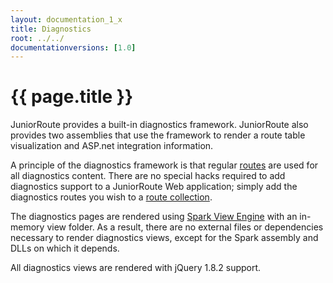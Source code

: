 ```yaml
---
layout: documentation_1_x
title: Diagnostics
root: ../../
documentationversions: [1.0]
---
```

{{ page.title }}
=
JuniorRoute provides a built-in diagnostics framework. JuniorRoute also provides two assemblies that use the framework to render a route table visualization and ASP.net integration information.

A principle of the diagnostics framework is that regular [routes](routes.html) are used for all diagnostics content. There are no special hacks required to add diagnostics support to a JuniorRoute Web application; simply add the diagnostics routes you wish to a [route collection](route_collections.html).

The diagnostics pages are rendered using [Spark View Engine](http://sparkviewengine.com/) with an in-memory view folder. As a result, there are no external files or dependencies necessary to render diagnostics views, except for the Spark assembly and DLLs on which it depends.

All diagnostics views are rendered with jQuery 1.8.2 support.